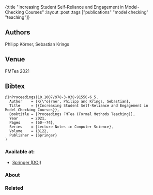 {:title "Increasing Student Self-Reliance and Engagement in Model-Checking Courses"
 :layout :post
 :tags  ["publications" "model checking" "teaching"]}

## Authors
Philipp Körner, Sebastian Krings

## Venue
FMTea 2021

## Bibtex

```
@InProceedings(10.1007/978-3-030-91550-6_5,
  Author	= {K{\"o}rner, Philipp and Krings, Sebastian},
  Title		= {{Increasing Student Self-Reliance and Engagement in Model-Checking Courses}},
  Booktitle	= {Proceedings FMTea (Formal Methods Teaching)},
  Year		= 2021,
  Pages		= {60--74},
  Series	= {Lecture Notes in Computer Science},
  Volume	= 13122,
  Publisher	= {Springer}
)
```

### Available at:

- [Springer (DOI)](https://doi.org/10.1007/978-3-030-91550-6_5)

### About


### Related

